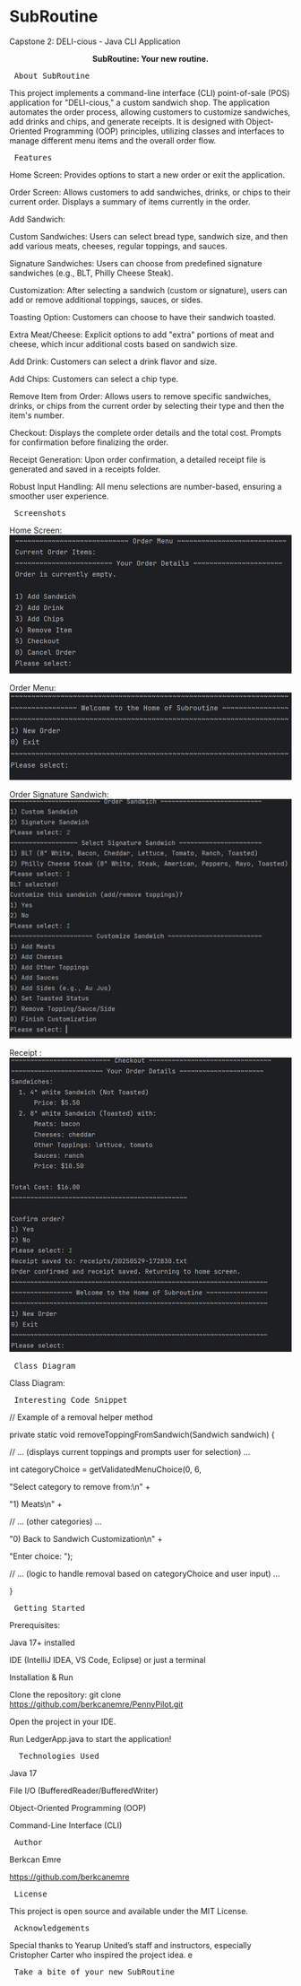 # SubRoutine
Capstone 2: DELI-cious - Java CLI Application

<p align="center"><strong>SubRoutine: Your new routine.</strong></p>

<p align="center"> <pre> About SubRoutine </pre> 
This project implements a command-line interface (CLI) point-of-sale (POS) application for "DELI-cious," a custom sandwich shop. 
The application automates the order process, allowing customers to customize sandwiches, add drinks and chips, and generate receipts. 
It is designed with Object-Oriented Programming (OOP) principles, utilizing classes and interfaces to manage different menu items and the overall order flow.
<p align="center"> <pre> Features  </pre> 

Home Screen: Provides options to start a new order or exit the application.

Order Screen: Allows customers to add sandwiches, drinks, or chips to their current order. Displays a summary of items currently in the order.

Add Sandwich:

Custom Sandwiches: Users can select bread type, sandwich size, and then add various meats, cheeses, regular toppings, and sauces.

Signature Sandwiches: Users can choose from predefined signature sandwiches (e.g., BLT, Philly Cheese Steak).

Customization: After selecting a sandwich (custom or signature), users can add or remove additional toppings, sauces, or sides.

Toasting Option: Customers can choose to have their sandwich toasted.

Extra Meat/Cheese: Explicit options to add "extra" portions of meat and cheese, which incur additional costs based on sandwich size.

Add Drink: Customers can select a drink flavor and size.

Add Chips: Customers can select a chip type.

Remove Item from Order: Allows users to remove specific sandwiches, drinks, or chips from the current order by selecting their type and then the item's number.

Checkout: Displays the complete order details and the total cost. Prompts for confirmation before finalizing the order.

Receipt Generation: Upon order confirmation, a detailed receipt file is generated and saved in a receipts folder.

Robust Input Handling: All menu selections are number-based,  ensuring a smoother user experience.
<p align="center"> <pre> Screenshots  </pre>

Home Screen: ![](src/main/resources/Screensots/img_1.png)

Order Menu:![](src/main/resources/Screensots/img_2.png)

Order Signature Sandwich:![](src/main/resources/Screensots/img_3.png)

Receipt : ![](src/main/resources/Screensots/img_4.png)


<p align="center"> <pre> Class Diagram  </pre>

Class Diagram:

<p align="center"> <pre> Interesting Code Snippet  </pre>

// Example of a removal helper method

private static void removeToppingFromSandwich(Sandwich sandwich) {

// ... (displays current toppings and prompts user for selection) ...

int categoryChoice = getValidatedMenuChoice(0, 6,

"Select category to remove from:\n" +

"1) Meats\n" +

// ... (other categories) ...

"0) Back to Sandwich Customization\n" +

"Enter choice: ");

// ... (logic to handle removal based on categoryChoice and user input) ...

}
<p align="center"> <pre> Getting Started  </pre>
Prerequisites:

Java 17+ installed

IDE (IntelliJ IDEA, VS Code, Eclipse) or just a terminal

Installation & Run

Clone the repository:
git clone https://github.com/berkcanemre/PennyPilot.git

Open the project in your IDE.

Run LedgerApp.java to start the application!

<p align="center"> <pre>  Technologies Used </pre>

Java 17

File I/O (BufferedReader/BufferedWriter)

Object-Oriented Programming (OOP)

Command-Line Interface (CLI)

<p align="center"> <pre> Author </pre>

Berkcan Emre

https://github.com/berkcanemre

<p align="center"> <pre> License </pre>

This project is open source and available under the MIT License.

<p align="center"> <pre> Acknowledgements </pre>

Special thanks to Yearup United’s staff and instructors, especially Cristopher Carter who inspired the project idea.
e
<p align="center"> <pre> Take a bite of your new SubRoutine </pre>
